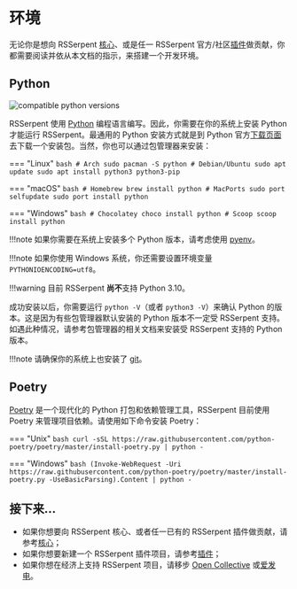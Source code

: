 # 环境

无论你是想向 RSSerpent [核心](https://github.com/RSSerpent/RSSerpent)、或是任一 RSSerpent 官方/社区[插件](../plugin/index.md)做贡献，你都需要阅读并依从本文档的指示，来搭建一个开发环境。

## Python

![compatible python versions](https://img.shields.io/pypi/pyversions/rsserpent)

RSSerpent 使用 [Python](https://www.python.org) 编程语言编写。因此，你需要在你的系统上安装 Python 才能运行 RSSerpent。最通用的 Python 安装方式就是到 Python 官方[下载页面](https://www.python.org/downloads/)去下载一个安装包。当然，你也可以通过包管理器来安装：

=== "Linux"
    ```bash
    # Arch
    sudo pacman -S python
    # Debian/Ubuntu
    sudo apt update
    sudo apt install python3 python3-pip
    ```

=== "macOS"
    ```bash
    # Homebrew
    brew install python
    # MacPorts
    sudo port selfupdate
    sudo port install python
    ```

=== "Windows"
    ```bash
    # Chocolatey
    choco install python
    # Scoop
    scoop install python
    ```

!!!note
    如果你需要在系统上安装多个 Python 版本，请考虑使用 [pyenv](https://github.com/pyenv/pyenv)。

!!!note
    如果你使用 Windows 系统，你还需要设置环境变量 `PYTHONIOENCODING=utf8`。

!!!warning
    目前 RSSerpent **尚不**支持 Python 3.10。

成功安装以后，你需要运行 `python -V`（或者 `python3 -V`）来确认 Python 的版本。这是因为有些包管理器默认安装的 Python 版本不一定受 RSSerpent 支持。如遇此种情况，请参考包管理器的相关文档来安装受 RSSerpent 支持的 Python 版本。

!!!note
    请确保你的系统上也安装了 [git](https://git-scm.com/)。

## Poetry

[Poetry](https://python-poetry.org/) 是一个现代化的 Python 打包和依赖管理工具，RSSerpent 目前使用 Poetry 来管理项目依赖。请使用如下命令安装 Poetry：

=== "Unix"
    ```bash
    curl -sSL https://raw.githubusercontent.com/python-poetry/poetry/master/install-poetry.py | python -
    ```

=== "Windows"
    ```bash
    (Invoke-WebRequest -Uri https://raw.githubusercontent.com/python-poetry/poetry/master/install-poetry.py -UseBasicParsing).Content | python -
    ```

## 接下来…

- 如果你想要向 RSSerpent 核心、或者任一已有的 RSSerpent 插件做贡献，请参考[核心](core.md)；
- 如果你想要新建一个 RSSerpent 插件项目，请参考[插件](./plugin/index.md)；
- 如果你想在经济上支持 RSSerpent 项目，请移步 [Open Collective](https://opencollective.com/rsserpent) 或[爱发电](https://afdian.net/@rsserpent)。
